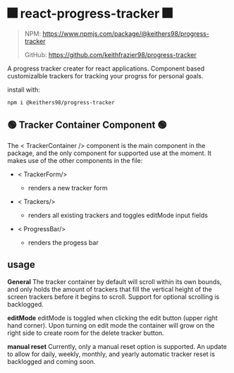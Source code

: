 # 🎆 react-progress-tracker 🎆

> NPM: https://www.npmjs.com/package/@keithers98/progress-tracker
> 
> GitHub: https://github.com/keithfrazier98/progress-tracker

A progress tracker creater for react applications. Component based customizalble trackers for tracking your progrss for personal goals.

install with: 

`npm i @keithers98/progress-tracker`

## 🟢 Tracker Container Component 🟢

The < TrackerContainer /> component is the main component in the package, and the only component for supported use at the moment. It makes use of the other components in the file:

- < TrackerForm/>
  - renders a new tracker form

- < Trackers/>
  - renders all existing trackers and toggles editMode input fields

- < ProgressBar/>
  - renders the progess bar

## usage

**General**
The tracker container by default will scroll within its own bounds, and only holds the amount of trackers that fill the vertical height of the screen trackers before it begins to scroll. Support for optional scrolling is backlogged. 

**editMode**
editMode is toggled when clicking the edit button (upper right hand corner). Upon turning on edit mode the container will grow on the right side to create room for the delete tracker button. 

**manual reset** 
Currently, only a manual reset option is supported. An update to allow for daily, weekly, monthly, and yearly automatic tracker reset is backlogged and coming soon. 




